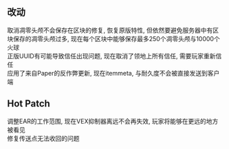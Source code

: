 ## 改动
取消凋零头颅不会保存在区块的修复, 恢复原版特性, 但依然要避免服务器中有区块保存的凋零头颅过多, 现在每个区块中能够保存最多250个凋零头颅与10000个火球  
正版UUID有可能导致信任出现问题, 现在取消了领地上所有信任, 需要玩家重新信任  
应用了来自Paper的反作弊更新, 现在itemmeta, 与耐久度不会被直接发送到客户端  
## Hot Patch
调整EAR的工作范围, 现在VEX抑制器离远不会再失效, 玩家将能够在更远的地方被看见  
修复传送点无法收回的问题  
